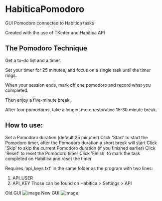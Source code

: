 # HabiticaPomodoro
GUI Pomodoro connected to Habitica tasks

Created with the use of TKinter and Habitica API

## The Pomodoro Technique 
Get a to-do list and a timer.

Set your timer for 25 minutes, and focus on a single task until the timer rings.

When your session ends, mark off one pomodoro and record what you completed.

Then enjoy a five-minute break.

After four pomodoros, take a longer, more restorative 15-30 minute break.

## How to use:

Set a Pomodoro duration (default 25 minutes)
Click 'Start' to start the Pomodoro timer, after the Pomodoro duration a short break will start
Click 'Skip' to skip the current Pomodoro duration (if you finished earlier)
Click 'Reset' to reset the Pomodoro timer
Click 'Finish' to mark the task completed on Habitica and reset the timer

Requires 'api_keys.txt' in the same folder as the program with two lines:
1. API_USER
2. API_KEY
Those can be found on Habitica > Settings > API

Old GUI
![image](https://user-images.githubusercontent.com/43883367/201315352-8c070163-e0a7-45ff-b8e1-09b3fd9f6aae.png)
New GUI
![image](https://user-images.githubusercontent.com/43883367/202536472-f0b21827-0275-4bcd-a23c-4c764b0fc272.png)


